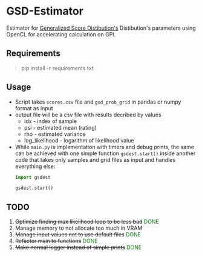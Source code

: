 # GSD-Estimator

Estimator for [Generalized Score Distibution's](https://arxiv.org/abs/1909.04369) Distibution's parameters using OpenCL for accelerating calculation on GPI.

## Requirements

> pip install -r requirements.txt

## Usage

* Script takes `scores.csv` file and `gsd_prob_grid` in pandas or numpy format as input
* output file will be a csv file with results decribed by values
  * idx - index of sample
  * psi - estimated mean (rating)
  * rho - estimated variance
  * log_likelihood - logarithm of likelihood value
* While `main.py` is implementation with timers and debug prints, the same can be achieved with one simple function `gsdest.start()` inside another code that takes only samples and grid files as input and handles everything else:
  ```python
  import gsdest

  gsdest.start()
  ```

## TODO

1. ~~Optimize finding max likelihood loop to be less bad~~ <span style="color:green">DONE</span>
2. Manage memory to not allocate too much in VRAM 
3. ~~Manage input values not to use default files~~ <span style="color:green">DONE</span>
4. ~~Refactor main to functions~~ <span style="color:green">DONE</span>
5. ~~Make normal logger instead of simple prints~~ <span style="color:green">DONE</span>